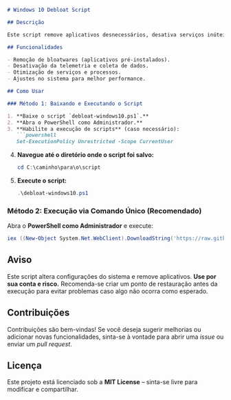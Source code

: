 ```markdown
# Windows 10 Debloat Script

## Descrição

Este script remove aplicativos desnecessários, desativa serviços inúteis e ajusta configurações para melhorar o desempenho do Windows 10. Ideal para usuários que desejam um sistema mais limpo, leve e rápido.

## Funcionalidades

- Remoção de bloatwares (aplicativos pré-instalados).
- Desativação da telemetria e coleta de dados.
- Otimização de serviços e processos.
- Ajustes no sistema para melhor performance.

## Como Usar

### Método 1: Baixando e Executando o Script

1. **Baixe o script `debloat-windows10.ps1`.**
2. **Abra o PowerShell como Administrador.**
3. **Habilite a execução de scripts** (caso necessário):
   ```powershell
   Set-ExecutionPolicy Unrestricted -Scope CurrentUser
   ```
4. **Navegue até o diretório onde o script foi salvo:**
   ```powershell
   cd C:\caminho\para\o\script
   ```
5. **Execute o script:**
   ```powershell
   .\debloat-windows10.ps1
   ```

### Método 2: Execução via Comando Único (Recomendado)

Abra o **PowerShell como Administrador** e execute:
```powershell
iex ((New-Object System.Net.WebClient).DownloadString('https://raw.githubusercontent.com/rivaed/Windows10-Debloat/main/debloat-windows10.ps1'))
```

## Aviso

Este script altera configurações do sistema e remove aplicativos. **Use por sua conta e risco.** Recomenda-se criar um ponto de restauração antes da execução para evitar problemas caso algo não ocorra como esperado.

## Contribuições

Contribuições são bem-vindas! Se você deseja sugerir melhorias ou adicionar novas funcionalidades, sinta-se à vontade para abrir uma *issue* ou enviar um *pull request*.

## Licença

Este projeto está licenciado sob a **MIT License** – sinta-se livre para modificar e compartilhar.
```
